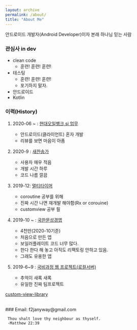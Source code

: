```yaml
---
layout: archive
permalink: /about/
title: "About Me"
---
```

안드로이드 개발자(Android Developer)이자 본래 하나님 믿는 사람

### 관심사 in dev
- clean code
  - 훈련! 훈련! 훈련!
- 테스팅
  - 훈련! 훈련! 훈련!
  - 포기하지 말자.
- 안드로이드
- Kotlin


### 이력(History)
1. 2020-06 ~ : [현대오일뱅크,si 업무](https://play.google.com/store/apps/details?id=com.hyundaioilbank.android&hl=ko)
    - 안드로이드(클라이언트) 혼자 개발
    - 리뷰를 보면 마음이 아픔

2. 2020-9 : [새찬송가](https://play.google.com/store/apps/details?id=com.box.hymn&hl=es_NI)
    - 사용자 매우 적음
    - 개발 시간 하루
    - 코드 나름 깔끔

3. 2019-12: [멀티타이머](https://play.google.com/store/apps/details?id=com.box.firecast&hl=ko) 
    - coroutine 공부를 위해
    - 진짜 시간 나면 재개발 해야함(Rx or corouine)
    - customview 공부 필

4. 2019-10 ~ : [국한문성경앱](https://play.google.com/store/apps/details?id=com.box.bible&hl=ko) 
    - 4천만(2020-10기준)
    - 처음으로 만든 앱
    - 보일러플레이트 코드 너무 많다.
    - 한다 한다 해 놓고 아직도 리팩토링 안하고 있음.
    - 그래도 유용한 앱

5. 2019-6~9 : [국비과정 웹 프로젝트(로컬서버)](https://github.com/yegyu/DotNet)
    - 추억이 새록 새록
    - 유일한 진짜 팀프로젝트
                
    

[custom-view-library](https://github.com/f2janyway/custom_view)



<br>
### Email: f2janyway@gmail.com

```
 Thou shalt love thy neighbour as thyself.
 -Matthew 22:39
```


